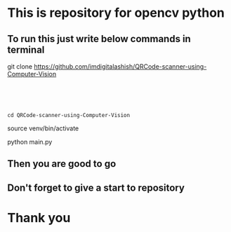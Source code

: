 # This is repository for opencv python

## To run this just write below commands in terminal

git clone https://github.com/imdigitalashish/QRCode-scanner-using-Computer-Vision <br><br><br><br>

<code>
cd QRCode-scanner-using-Computer-Vision </code> 

source venv/bin/activate <br>


python main.py <br> 


## Then you are good to go
## Don't forget to give a start to repository

# Thank you